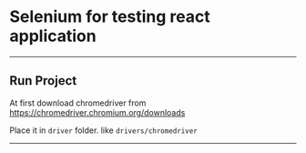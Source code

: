 


# Selenium for testing react application

<hr>

## Run Project
At first download chromedriver from
https://chromedriver.chromium.org/downloads

Place it in `driver` folder. like
`drivers/chromedriver`
<hr>